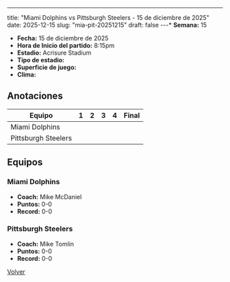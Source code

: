 ---
title: "Miami Dolphins vs Pittsburgh Steelers - 15 de diciembre de 2025"
date: 2025-12-15
slug: "mia-pit-20251215"
draft: false
---* **Semana:** 15
* **Fecha:** 15 de diciembre de 2025
* **Hora de Inicio del partido:** 8:15pm
* **Estadio:** Acrisure Stadium
* **Tipo de estadio:** 
* **Superficie de juego:** 
* **Clima:** 




## Anotaciones
| Equipo | 1 | 2 | 3 | 4 | Final |
|--------|---|---|---|---|-------|
| Miami Dolphins  |   |   |   |    |  |
| Pittsburgh Steelers  |   |   |   |    |  |


## Equipos


### Miami Dolphins
* **Coach:** Mike McDaniel
* **Puntos:** 0-0
* **Record:** 0-0

### Pittsburgh Steelers
* **Coach:** Mike Tomlin
* **Puntos:** 0-0
* **Record:** 0-0


[Volver](/historia/2025)
